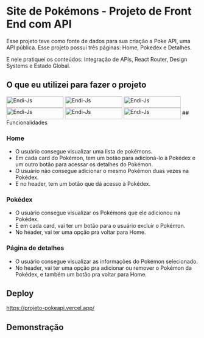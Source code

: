
# Site de Pokémons - Projeto de Front End com API

Esse projeto teve como fonte de dados para sua criação a Poke API, uma
API pública. Esse projeto possui três páginas: Home, Pokedex e Detalhes.

E nele pratiquei os conteúdos: Integração de APIs, React Router, Design
Systems e Estado Global.


## O que eu utilizei para fazer o projeto

<img align="center" alt="Endi-Js" height="30" width="150" src="https://img.shields.io/badge/Figma-F24E1E?style=for-the-badge&logo=figma&logoColor=white">
<img align="center" alt="Endi-Js" height="30" width="150" src="https://img.shields.io/badge/Chakra--UI-319795?style=for-the-badge&logo=chakra-ui&logoColor=white">
<img align="center" alt="Endi-Js" height="30" width="150" src="https://img.shields.io/badge/npm-CB3837?style=for-the-badge&logo=npm&logoColor=white">
<img align="center" alt="Endi-Js" height="30" width="150" src="https://img.shields.io/badge/React-20232A?style=for-the-badge&logo=react&logoColor=61DAF">
<img align="center" alt="Endi-Js" height="30" width="150" src="https://img.shields.io/badge/React_Router-CA4245?style=for-the-badge&logo=react-router&logoColor=white">
<img align="center" alt="Endi-Js" height="30" width="150" src="https://img.shields.io/badge/styled--components-DB7093?style=for-the-badge&logo=styled-components&logoColor=white">
## Funcionalidades

### Home 
- O usuário consegue visualizar uma lista de pokémons.
- Em cada card do Pokémon, tem um botão para adicioná-lo à Pokédex e um outro botão para acessar os detalhes do Pokémon.
- O usuário não consegue adicionar o mesmo Pokémon duas vezes na Pokédex.
- E no header, tem um botão que dá acesso à Pokédex.

### Pokédex
- O usuário consegue visualizar os Pokémons que ele adicionou na Pokédex.
- E em cada card, vai ter um botão para o usuário excluir o Pokémon.
- No header, vai ter uma opção pra voltar para Home.

### Página de detalhes

- O usuário consegue visualizar as informações do Pokémon selecionado.
- No header, vai ter uma opção pra adicionar ou remover o Pokémon da Pokédex, e também um botão pra voltar para Home.
 
## Deploy

https://projeto-pokeapi.vercel.app/

## Demonstração
